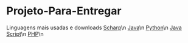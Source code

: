 # Projeto-Para-Entregar
Linguagens mais usadas e downloads
[Scharp](https://visualstudio.microsoft.com/pt-br/downloads/)\n
[Java](https://www.java.com/pt-BR/download/ie_manual.jsp?locale=pt_BR)\n
[Python](https://www.jetbrains.com/pt-br/pycharm/download/)\n
[Java Script](https://stackoverflow.com/questions/3749231/download-file-using-javascript-jquery)\n
[PHP](https://www.php.net/downloads.php)\n
